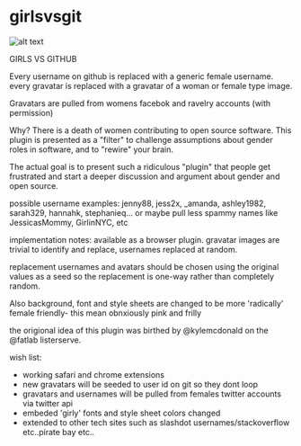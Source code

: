 girlsvsgit
==========

![alt text](http://brannondorsey.com/images/example.tiff)

GIRLS VS GITHUB

Every username on github is replaced with a generic
female username. every gravatar is replaced with a gravatar of a woman or female type image.

Gravatars are pulled from womens facebok and ravelry accounts (with permission)

Why? There is a death of women contributing to open source
software. This plugin is presented as a "filter" to challenge
assumptions about gender roles in software, and to "rewire" your
brain. 

The actual goal is to present such a ridiculous
"plugin" that people get frustrated and start a deeper discussion and
argument about gender and open source.

possible username examples: jenny88, jess2x, _amanda, ashley1982, sarah329,
hannahk, stephanieq... or maybe pull less spammy names like JessicasMommy, GirlinNYC, etc

implementation notes: available as a browser plugin. gravatar images
are trivial to identify and replace, usernames replaced at random. 

replacement usernames and avatars should be
chosen using the original values as a seed so the replacement is
one-way rather than completely random.

Also background, font and style sheets are changed to be more 'radically' female friendly- this mean obnxiously pink and frilly

the origional idea of this plugin was birthed by @kylemcdonald on the @fatlab listerserve. 

wish list:

* working safari and chrome extensions
* new gravatars will be seeded to user id on git so they dont loop
* gravatars and usernames will be pulled from females twitter accounts via twitter api
* embeded 'girly' fonts and style sheet colors changed 
* extended to other tech sites such as slashdot usernames/stackoverflow etc..pirate bay etc.. 

